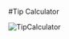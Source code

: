 #Tip Calculator
 
![TipCalculator](https://user-images.githubusercontent.com/116700223/226090194-90e6133f-4f19-4e67-98f9-8889e5199314.gif)
